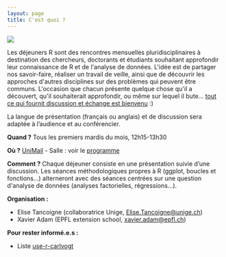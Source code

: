 ```yaml
---
layout: page
title: C'est quoi ?
---
```


![](http://www.phdcomics.com/comics/archive/phd113007s.gif)

Les déjeuners R sont des rencontres mensuelles pluridisciplinaires à destination des chercheurs, doctorants et étudiants souhaitant approfondir leur connaissance de R et de l'analyse de données. L'idée est de partager nos savoir-faire, réaliser un travail de veille, ainsi que de découvrir les approches d'autres disciplines sur des problèmes qui peuvent être communs. L'occasion que chacun présente quelque chose qu'il a découvert, qu'il souhaiterait approfondir, ou même sur lequel il bute... [tout ce qui fournit discussion et échange est bienvenu](http://use-r-carlvogt.github.io/suggest-theme/) :)

La langue de présentation (français ou anglais) et de discussion sera adaptée à l’audience et au conférencier.

**Quand ?** Tous les premiers mardis du mois, 12h15-13h30

**Où ?** [UniMail](http://www.openstreetmap.org/node/1582369226) - Salle : voir le [programme](http://use-r-carlvogt.github.io/prochains-lunchs/)

**Comment ?** Chaque déjeuner consiste en une présentation suivie d’une discussion. Les séances méthodologiques propres à R (ggplot, boucles et fonctions...) alterneront avec des séances centrées sur une question d'analyse de données (analyses factorielles, régressions...).

**Organisation :**

* Elise Tancoigne (collaboratrice Unige, Elise.Tancoigne@unige.ch) 
* Xavier Adam (EPFL extension school, xavier.adam@epfl.ch)

**Pour rester informé.e.s :**

* Liste [use-r-carlvogt](http://listes.unige.ch/sympa/info/use-r-carlvogt)
